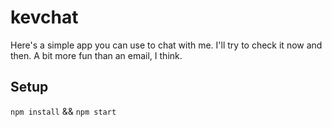 # kevchat

Here's a simple app you can use to chat with me.
I'll try to check it now and then.
A bit more fun than an email, I think.

## Setup

`npm install` && `npm start`
